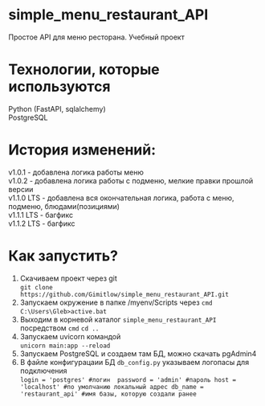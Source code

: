 # simple_menu_restaurant_API
Простое API для меню ресторана. Учебный проект

# Технологии, которые используются
Python (FastAPI, sqlalchemy)<br/>
PostgreSQL

# История изменений: 
v1.0.1 - добавлена логика работы меню<br/>
v1.0.2 - добавлена логика работы с подменю, мелкие правки прошлой версии<br/>
v1.1.0 LTS - добавлена вся окончательная логика, работа с меню, подменю, блюдами(позициями)<br/>
v1.1.1 LTS - багфикс<br/>
v1.1.2 LTS - багфикс


# Как запустить?
1) Скачиваем проект через git<br/>
`git clone https://github.com/Gimitlow/simple_menu_restaurant_API.git`
2) Запускаем окружение в папке /myenv/Scripts через `cmd`<br/>
`C:\Users\Gleb>active.bat`
3) Выходим в корневой каталог `simple_menu_restaurant_API` посредством `cmd` `cd ..`
4) Запускаем uvicorn командой<br/>
`unicorn main:app --reload`
5) Запускаем PostgreSQL и создаем там БД, можно скачать pgAdmin4
6) В файле конфигурацаии БД `db_config.py` указываем логопасы для подключения<br/>
`
	login = 'postgres' #логин 
	password = 'admin' #пароль
	host = 'localhost' #по умолчанию локальный адрес
	db_name = 'restaurant_api' #имя базы, которую создали ранее
`
